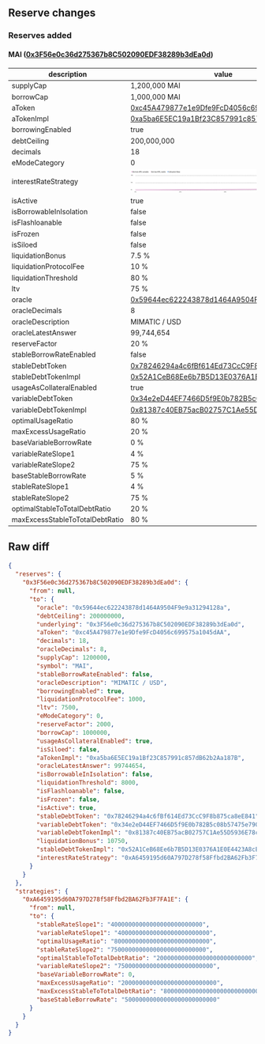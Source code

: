 ## Reserve changes

### Reserves added

#### MAI ([0x3F56e0c36d275367b8C502090EDF38289b3dEa0d](https://https://arbiscan.io/address/0x3F56e0c36d275367b8C502090EDF38289b3dEa0d))

| description | value |
| --- | --- |
| supplyCap | 1,200,000 MAI |
| borrowCap | 1,000,000 MAI |
| aToken | [0xc45A479877e1e9Dfe9FcD4056c699575a1045dAA](https://https://arbiscan.io/address/0xc45A479877e1e9Dfe9FcD4056c699575a1045dAA) |
| aTokenImpl | [0xa5ba6E5EC19a1Bf23C857991c857dB62b2Aa187B](https://https://arbiscan.io/address/0xa5ba6E5EC19a1Bf23C857991c857dB62b2Aa187B) |
| borrowingEnabled | true |
| debtCeiling | 200,000,000 |
| decimals | 18 |
| eModeCategory | 0 |
| interestRateStrategy | ![[0xA6459195d60A797D278f58Ffbd2BA62Fb3F7FA1E](https://https://arbiscan.io/address/0xA6459195d60A797D278f58Ffbd2BA62Fb3F7FA1E)](/.assets/42161_0xA6459195d60A797D278f58Ffbd2BA62Fb3F7FA1E.svg) |
| isActive | true |
| isBorrowableInIsolation | false |
| isFlashloanable | false |
| isFrozen | false |
| isSiloed | false |
| liquidationBonus | 7.5 % |
| liquidationProtocolFee | 10 % |
| liquidationThreshold | 80 % |
| ltv | 75 % |
| oracle | [0x59644ec622243878d1464A9504F9e9a31294128a](https://https://arbiscan.io/address/0x59644ec622243878d1464A9504F9e9a31294128a) |
| oracleDecimals | 8 |
| oracleDescription | MIMATIC / USD |
| oracleLatestAnswer | 99,744,654 |
| reserveFactor | 20 % |
| stableBorrowRateEnabled | false |
| stableDebtToken | [0x78246294a4c6fBf614Ed73CcC9F8b875ca8eE841](https://https://arbiscan.io/address/0x78246294a4c6fBf614Ed73CcC9F8b875ca8eE841) |
| stableDebtTokenImpl | [0x52A1CeB68Ee6b7B5D13E0376A1E0E4423A8cE26e](https://https://arbiscan.io/address/0x52A1CeB68Ee6b7B5D13E0376A1E0E4423A8cE26e) |
| usageAsCollateralEnabled | true |
| variableDebtToken | [0x34e2eD44EF7466D5f9E0b782B5c08b57475e7907](https://https://arbiscan.io/address/0x34e2eD44EF7466D5f9E0b782B5c08b57475e7907) |
| variableDebtTokenImpl | [0x81387c40EB75acB02757C1Ae55D5936E78c9dEd3](https://https://arbiscan.io/address/0x81387c40EB75acB02757C1Ae55D5936E78c9dEd3) |
| optimalUsageRatio | 80 % |
| maxExcessUsageRatio | 20 % |
| baseVariableBorrowRate | 0 % |
| variableRateSlope1 | 4 % |
| variableRateSlope2 | 75 % |
| baseStableBorrowRate | 5 % |
| stableRateSlope1 | 4 % |
| stableRateSlope2 | 75 % |
| optimalStableToTotalDebtRatio | 20 % |
| maxExcessStableToTotalDebtRatio | 80 % |


## Raw diff

```json
{
  "reserves": {
    "0x3F56e0c36d275367b8C502090EDF38289b3dEa0d": {
      "from": null,
      "to": {
        "oracle": "0x59644ec622243878d1464A9504F9e9a31294128a",
        "debtCeiling": 200000000,
        "underlying": "0x3F56e0c36d275367b8C502090EDF38289b3dEa0d",
        "aToken": "0xc45A479877e1e9Dfe9FcD4056c699575a1045dAA",
        "decimals": 18,
        "oracleDecimals": 8,
        "supplyCap": 1200000,
        "symbol": "MAI",
        "stableBorrowRateEnabled": false,
        "oracleDescription": "MIMATIC / USD",
        "borrowingEnabled": true,
        "liquidationProtocolFee": 1000,
        "ltv": 7500,
        "eModeCategory": 0,
        "reserveFactor": 2000,
        "borrowCap": 1000000,
        "usageAsCollateralEnabled": true,
        "isSiloed": false,
        "aTokenImpl": "0xa5ba6E5EC19a1Bf23C857991c857dB62b2Aa187B",
        "oracleLatestAnswer": 99744654,
        "isBorrowableInIsolation": false,
        "liquidationThreshold": 8000,
        "isFlashloanable": false,
        "isFrozen": false,
        "isActive": true,
        "stableDebtToken": "0x78246294a4c6fBf614Ed73CcC9F8b875ca8eE841",
        "variableDebtToken": "0x34e2eD44EF7466D5f9E0b782B5c08b57475e7907",
        "variableDebtTokenImpl": "0x81387c40EB75acB02757C1Ae55D5936E78c9dEd3",
        "liquidationBonus": 10750,
        "stableDebtTokenImpl": "0x52A1CeB68Ee6b7B5D13E0376A1E0E4423A8cE26e",
        "interestRateStrategy": "0xA6459195d60A797D278f58Ffbd2BA62Fb3F7FA1E"
      }
    }
  },
  "strategies": {
    "0xA6459195d60A797D278f58Ffbd2BA62Fb3F7FA1E": {
      "from": null,
      "to": {
        "stableRateSlope1": "40000000000000000000000000",
        "variableRateSlope1": "40000000000000000000000000",
        "optimalUsageRatio": "800000000000000000000000000",
        "stableRateSlope2": "750000000000000000000000000",
        "optimalStableToTotalDebtRatio": "200000000000000000000000000",
        "variableRateSlope2": "750000000000000000000000000",
        "baseVariableBorrowRate": 0,
        "maxExcessUsageRatio": "200000000000000000000000000",
        "maxExcessStableToTotalDebtRatio": "800000000000000000000000000",
        "baseStableBorrowRate": "50000000000000000000000000"
      }
    }
  }
}
```
